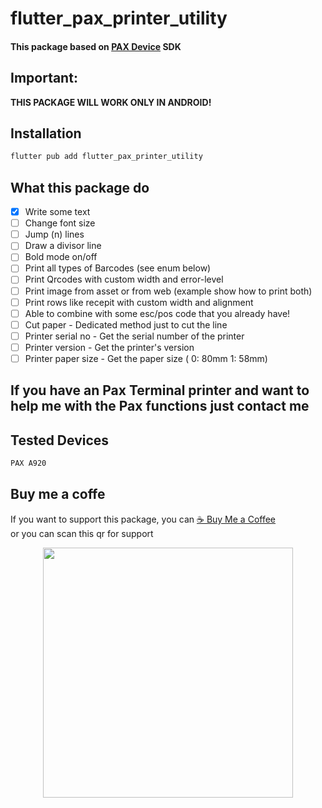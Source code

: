 # flutter_pax_printer_utility

#### This package based on [PAX Device](https://docs.hips.com/docs/pax-a920 "PAX Device") SDK

## Important: 
  **THIS PACKAGE WILL WORK ONLY IN ANDROID!**

## Installation  

```bash
flutter pub add flutter_pax_printer_utility
```

## What this package do
- [x] Write some text 
- [ ] Change font size
- [ ] Jump (n) lines
- [ ] Draw a divisor line
- [ ] Bold mode on/off
- [ ] Print all types of Barcodes (see enum below)
- [ ] Print Qrcodes with custom width and error-level
- [ ] Print image from asset or from web (example show how to print both)
- [ ] Print rows like recepit with custom width and alignment
- [ ] Able to combine with some esc/pos code that you already have!
- [ ] Cut paper - Dedicated method just to cut the line
- [ ] Printer serial no - Get the serial number of the printer
- [ ] Printer version - Get the printer's version
- [ ] Printer paper size - Get the paper size ( 0: 80mm 1: 58mm)

## If you have an Pax Terminal printer and want to help me with the Pax functions just contact me

## Tested Devices

```bash
PAX A920 
```

## Buy me a coffe
If you want to support this package, you can [☕️ Buy Me a Coffee](https://www.buymeacoffee.com/abdulhaqaulia) <br>or you can scan this qr for support <p align="center"><a href="https://saweria.co/overlays/qr?streamKey=54dc04b8045bb0355cde915ab1bb85b5&topLabel=MAHA&bottomLabel=Buy+Me+A+Coffe&backgroundColor=%232b9dfaFF&barcodeColor=%23000&username=maha" target="_blank"><img src="https://saweria.co/overlays/qr?streamKey=54dc04b8045bb0355cde915ab1bb85b5&topLabel=MAHA&bottomLabel=Buy+Me+A+Coffe&backgroundColor=%232b9dfaFF&barcodeColor=%23000&username=maha" width="400"></a></p>